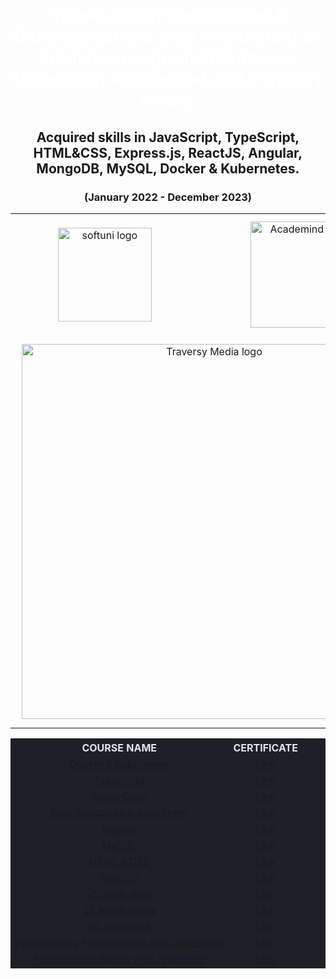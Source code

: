<div align="center">
<h1 style="color:white">These are my Certificates & Diploma, earned after completing an intensive program at Software University, Academind and Traversy Media.</h1>
<h2>Acquired skills in JavaScript, TypeScript, HTML&CSS, Express.js, ReactJS, Angular, MongoDB, MySQL, Docker & Kubernetes.</h2>
<h3>(January 2022 - December 2023)</h3>
<table>
  <tr>
    <td align="center">
    <img src="https://upload.wikimedia.org/wikipedia/commons/7/76/Logo_Software_University_%28SoftUni%29_-_blue.png" 
  alt="softuni logo"
  style="width:150px; padding:10px; margin: 0 auto; display: block;"
  />
  </td>
    <td align="center">
    <img src="https://www.filepicker.io/api/file/6IvcppitT6220YqR2CZb" 
  alt="Academind logo"
   style="width:170px; padding:10px; margin: 0 auto; display: block;"
  />
  </td>
  </tr>
   <tr>
   <td colspan="2" align="center">
   <img src="https://yt3.googleusercontent.com/FGxGbXEEUNf5GWcraGa-f4PLGdDGIgOf4C6LH0PKH3ug-W8PR0tXkUq8eKPAbz8kCFKhVck7tA=w1060-fcrop64=1,00005a57ffffa5a8-k-c0xffffffff-no-nd-rj" 
  alt="Traversy Media logo"
  style="width:600px; padding:10px; margin: 0 auto; display: block;"
  /> 
  </td>
  </tr>
</table>

<table align ="center" style="width:100%; max-width:1000px; background-color:#1d2029; color:#e4e4e4">
<tr>
  <th>COURSE NAME</th>
  <th>CERTIFICATE</th>
</tr>
<tr>
  <td align="center">
     <a href="https://www.udemy.com/course/docker-kubernetes-the-practical-guide/">Docker & Kubernetes</a>
  </td>
  <td align="center">
    <a href="#">Link</a> 
  </td>
</tr>
<tr>
  <td align="center">
     <a href="https://softuni.bg/trainings/4343/typescript-october-2023">TypeScript</a>
  </td>
  <td align="center">
    <a href="https://softuni.bg/certificates/details/193643/5f437656">Link</a> 
  </td>
</tr>
<tr>
  <td align="center">
     <a href="https://www.udemy.com/course/writing-clean-code/">Clean Code</a>
  </td>
  <td align="center">
    <a href="https://www.udemy.com/certificate/UC-894af9d1-7a01-478b-8cfa-57847fd813af/">Link</a> 
  </td>
</tr>
<tr>
  <td align="center">
     <a href="https://www.udemy.com/course/javascript-challenges/">Data Structures & Algorithms</a>
  </td>
  <td align="center">
    <a href="https://www.udemy.com/certificate/UC-8ffce396-c76c-4bf0-984b-c1e60de3cdfc/">Link</a> 
  </td>
</tr>
<tr>
  <td align="center">
     <a href="https://softuni.bg/trainings/4112/angular-june-2023">Angular</a>
  </td>
  <td align="center">
    <a href="https://softuni.bg/certificates/details/182969/c261d1ac">Link</a> 
  </td>
</tr>
<tr>
  <td align="center">
    <a href="https://softuni.bg/trainings/4116/mysql-may-2023">MySQL</a>
  </td>
  <td align="center">
    <a href="https://softuni.bg/certificates/details/172230/7154db3c">Link</a> 
  </td>
</tr>
<tr>
  <td align="center">
    <a href="https://softuni.bg/trainings/4114/html-and-css-may-2023">HTML & CSS</a>
  </td>
  <td align="center">
    <a href="https://softuni.bg/certificates/details/174729/5725b7ac">Link</a> 
  </td>
</tr>
<tr>
  <td align="center">
    <a href="https://softuni.bg/trainings/3973/reactjs-february-2023">ReactJS </a>
  </td>
  <td align="center">
    <a href="https://softuni.bg/certificates/details/168517/86be8594">Link</a> 
  </td>
</tr>
<tr>
  <td align="center">
    <a href="https://softuni.bg/trainings/3972/js-back-end-january-2023">JS Back-End</a>
  </td>
  <td align="center">
    <a href="https://softuni.bg/certificates/details/162700/099bd5ec">Link</a> 
  </td>
</tr>
<tr>
  <td align="center">
  <a href="https://softuni.bg/trainings/3847/js-applications-october-2022">JS Applications</a>
</td>
  <td align="center">
    <a href="https://softuni.bg/certificates/details/149750/200cac3b">Link</a> 
  </td>
</tr>
<tr>
  <td align="center">
   <a href="https://softuni.bg/trainings/3846/js-advanced-september-2022">JS Advanced</a> 
  </td>
  <td align="center">
    <a href="https://softuni.bg/certificates/details/145341/15d829c4">Link</a> 
  </td>
</tr>
<tr>
  <td align="center">
    <a href="https://softuni.bg/trainings/3732/programming-fundamentals-with-javascript-may-2022">Programming Fundamentals with JavaScript</a>
  </td>
  <td align="center">
    <a href="https://softuni.bg/certificates/details/139021/21dbc6e3">Link</a> 
  </td>
</tr>
<tr>
  <td align="center">
    <a href="https://softuni.bg/trainings/3622/programming-basics-with-javascript-january-2022" >Programming Basics with JavaScript 
    </a>
  </td>
  <td align="center">
    <a href="https://softuni.bg/certificates/details/124475/d7961a01">Link<a> 
  </td>
</tr>
</table>
  <div>
